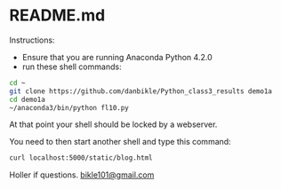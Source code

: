 # README.md

Instructions: 
  * Ensure that you are running Anaconda Python 4.2.0
  * run these shell commands:
```bash
cd ~
git clone https://github.com/danbikle/Python_class3_results demo1a
cd demo1a
~/anaconda3/bin/python fl10.py
```

At that point your shell should be locked by a webserver.

You need to then start another shell and type this command:

```bash
curl localhost:5000/static/blog.html
```

Holler if questions.
bikle101@gmail.com

